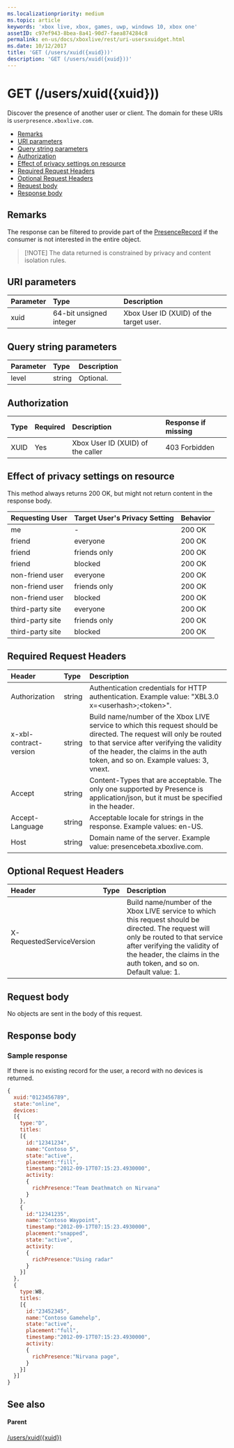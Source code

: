 ```yaml
---
ms.localizationpriority: medium
ms.topic: article
keywords: 'xbox live, xbox, games, uwp, windows 10, xbox one'
assetID: c97ef943-8bea-8a41-90d7-faea874284c8
permalink: en-us/docs/xboxlive/rest/uri-usersxuidget.html
ms.date: 10/12/2017
title: 'GET (/users/xuid({xuid}))'
description: 'GET (/users/xuid({xuid}))'
---
```


# GET \(/users/xuid\({xuid}\)\)

Discover the presence of another user or client. The domain for these URIs is `userpresence.xboxlive.com`.

* [Remarks](get-users-xuid-xuid.md#ID4EV)
* [URI parameters](get-users-xuid-xuid.md#ID4EDB)
* [Query string parameters](get-users-xuid-xuid.md#ID4EOB)
* [Authorization](get-users-xuid-xuid.md#ID4E4C)
* [Effect of privacy settings on resource](get-users-xuid-xuid.md#ID4EAE)
* [Required Request Headers](get-users-xuid-xuid.md#ID4EVH)
* [Optional Request Headers](get-users-xuid-xuid.md#ID4E1BAC)
* [Request body](get-users-xuid-xuid.md#ID4E1CAC)
* [Response body](get-users-xuid-xuid.md#ID4EFDAC)

## Remarks <a id="ID4EV"></a>

The response can be filtered to provide part of the [PresenceRecord](https://github.com/LucienHH/docs-xsapi/tree/8aaeb3d77dec37e3bd2a1d99ea913649665f2490/json/json-presencerecord.md) if the consumer is not interested in the entire object.

> \[!NOTE\] The data returned is constrained by privacy and content isolation rules.

## URI parameters <a id="ID4EDB"></a>

| Parameter | Type | Description |
| :--- | :--- | :--- |
| xuid | 64-bit unsigned integer | Xbox User ID \(XUID\) of the target user. |

## Query string parameters <a id="ID4EOB"></a>

| Parameter | Type | Description |
| :--- | :--- | :--- |
| level | string | Optional.  |

## Authorization <a id="ID4E4C"></a>

| Type | Required | Description | Response if missing |
| :--- | :--- | :--- | :--- |
| XUID | Yes | Xbox User ID \(XUID\) of the caller | 403 Forbidden |

## Effect of privacy settings on resource <a id="ID4EAE"></a>

This method always returns 200 OK, but might not return content in the response body.

| Requesting User | Target User's Privacy Setting | Behavior |
| :--- | :--- | :--- |
| me | - | 200 OK |
| friend | everyone | 200 OK |
| friend | friends only | 200 OK |
| friend | blocked | 200 OK |
| non-friend user | everyone | 200 OK |
| non-friend user | friends only | 200 OK |
| non-friend user | blocked | 200 OK |
| third-party site | everyone | 200 OK |
| third-party site | friends only | 200 OK |
| third-party site | blocked | 200 OK |

## Required Request Headers <a id="ID4EVH"></a>

| Header | Type | Description |
| :--- | :--- | :--- |
| Authorization | string | Authentication credentials for HTTP authentication. Example value: "XBL3.0 x=&lt;userhash&gt;;&lt;token&gt;". |
| x-xbl-contract-version | string | Build name/number of the Xbox LIVE service to which this request should be directed. The request will only be routed to that service after verifying the validity of the header, the claims in the auth token, and so on. Example values: 3, vnext. |
| Accept | string | Content-Types that are acceptable. The only one supported by Presence is application/json, but it must be specified in the header. |
| Accept-Language | string | Acceptable locale for strings in the response. Example values: en-US. |
| Host | string | Domain name of the server. Example value: presencebeta.xboxlive.com. |

## Optional Request Headers <a id="ID4E1BAC"></a>

| Header | Type | Description |
| :--- | :--- | :--- |
| X-RequestedServiceVersion |  | Build name/number of the Xbox LIVE service to which this request should be directed. The request will only be routed to that service after verifying the validity of the header, the claims in the auth token, and so on. Default value: 1. |

## Request body <a id="ID4E1CAC"></a>

No objects are sent in the body of this request.

## Response body <a id="ID4EFDAC"></a>

### Sample response <a id="ID4ELDAC"></a>

If there is no existing record for the user, a record with no devices is returned.

```javascript
{
  xuid:"0123456789",
  state:"online",
  devices:
  [{
    type:"D",
    titles:
    [{
      id:"12341234",
      name:"Contoso 5",
      state:"active",
      placement:"fill",
      timestamp:"2012-09-17T07:15:23.4930000",
      activity:
      {
        richPresence:"Team Deathmatch on Nirvana"
      }
    },
    {
      id:"12341235",
      name:"Contoso Waypoint",
      timestamp:"2012-09-17T07:15:23.4930000",
      placement:"snapped",
      state:"active",
      activity:
      {
        richPresence:"Using radar"
      }
    }]
  },
  {
    type:W8,
    titles:
    [{
      id:"23452345",
      name:"Contoso Gamehelp",
      state:"active",
      placement:"full",
      timestamp:"2012-09-17T07:15:23.4930000",
      activity:
      {
        richPresence:"Nirvana page",
      }
    }]
  }]
}
```

## See also <a id="ID4EXDAC"></a>

#### Parent <a id="ID4EZDAC"></a>

[/users/xuid\({xuid}\)](https://github.com/LucienHH/docs-xsapi/tree/8aaeb3d77dec37e3bd2a1d99ea913649665f2490/work-in-progress/presence/uri-usersxuid.md)

